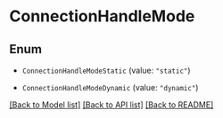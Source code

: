 # ConnectionHandleMode

## Enum


* `ConnectionHandleModeStatic` (value: `"static"`)

* `ConnectionHandleModeDynamic` (value: `"dynamic"`)


[[Back to Model list]](../README.md#documentation-for-models) [[Back to API list]](../README.md#documentation-for-api-endpoints) [[Back to README]](../README.md)


